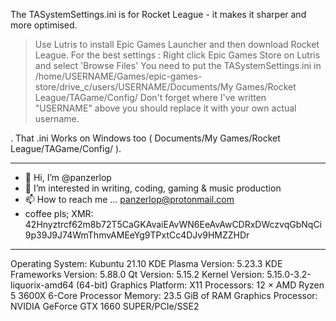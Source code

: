 The TASystemSettings.ini is for Rocket League - it makes it sharper and more optimised. 

> Use Lutris to install Epic Games Launcher and then download Rocket League. For the best settings : Right click Epic Games Store on Lutris and select 'Browse Files'  You need to put the TASystemSettings.ini in /home/USERNAME/Games/epic-games-store/drive_c/users/USERNAME/Documents/My Games/Rocket League/TAGame/Config/
>Don't forget where I've written "USERNAME" above you should replace it with your own actual username.

. That .ini Works on Windows too ( Documents/My Games/Rocket League/TAGame/Config/ ).

_________________________________________________________________
- 👋 Hi, I’m @panzerlop
- 👀 I’m interested in writing, coding, gaming & music production
- 📫 How to reach me ... panzerlop@protonmail.com
- coffee pls; XMR: 42Hnyztrcf62m8b72T5CaGKAvaiEAvWN6EeAvAwCDRxDWczvqGbNqCi9p39J9J74WmThmvAMEeYg9TPxtCc4DJv9HMZZHDr
_________________________________________________________________

Operating System: Kubuntu 21.10 
KDE Plasma Version: 5.23.3 
KDE Frameworks Version: 5.88.0 
Qt Version: 5.15.2 
Kernel Version: 5.15.0-3.2-liquorix-amd64 (64-bit) 
Graphics Platform: X11 
Processors: 12 × AMD Ryzen 5 3600X 6-Core Processor 
Memory: 23.5 GiB of RAM 
Graphics Processor: NVIDIA GeForce GTX 1660 SUPER/PCIe/SSE2 



